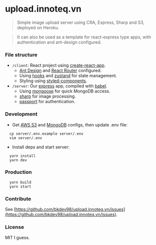 # upload.innoteq.vn

> Simple image upload server using CRA, Express, Sharp and S3, deployed on Heroku.

> It can also be used as a template for react-express type apps, with authentication and ant-design configured.

### File structure

- `/client`: React project using [create-react-app](https://github.com/facebook/create-react-app).
  - [Ant Design](https://ant.design) and [React Router](https://reacttraining.com/react-router/web) configured.
  - Using [hooks](https://reactjs.org/docs/hooks-intro.html) and [zustand](https://github.com/react-spring/zustand) for state management.
  - Styling using [styled-components](https://styled-components.com).
- `/server`: Our [express](https://expressjs.com/) app, compiled with [babel](https://babeljs.io/).
  - Using [mongoose](https://mongoosejs.com/) for quick MongoDB access.
  - [sharp](https://github.com/lovell/sharp) for image processing.
  - [passport](http://www.passportjs.org/) for authentication.

### Development

- Get [AWS S3](https://s3.console.aws.amazon.com/s3/home) and [MongoDB](https://www.mongodb.com/) configs, then update .env file:

```
  cp server/.env.example server/.env
  vim server/.env
```

- Install deps and start server:

```
  yarn install
  yarn dev
```

### Production

```
  yarn build
  yarn start
```

### Contribute

See [https://github.com/bkdev98/upload.innoteq.vn/issues](https://github.com/bkdev98/upload.innoteq.vn/issues).

### License

MIT I guess.
